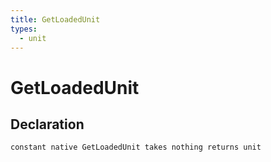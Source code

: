 ```yaml
---
title: GetLoadedUnit
types:
  - unit
---
```


# GetLoadedUnit

## Declaration

```
constant native GetLoadedUnit takes nothing returns unit
```
